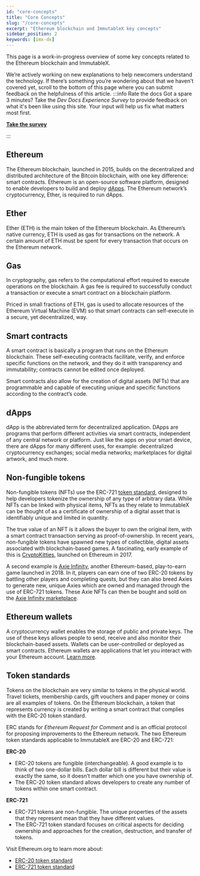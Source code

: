 ```yaml
---
id: "core-concepts"
title: "Core Concepts"
slug: "/core-concepts"
excerpt: "Ethereum blockchain and ImmutableX key concepts"
sidebar_position: 2
keywords: [imx-dx]
---
```

This page is a work-in-progress overview of some key concepts related to the Ethereum blockchain and ImmutableX. 

We’re actively working on new explanations to help newcomers understand the technology. If there’s something you’re wondering about that we haven’t covered yet, scroll to the bottom of this page where you can submit feedback on the helpfulness of this article. 
:::info Rate the docs
Got a spare 3 minutes? Take the *Dev Docs Experience Survey* to provide feedback on what it's been like using this site. Your input will help us fix what matters most first.

**[Take the survey](https://forms.gle/zYbUhjNWsVvt6G4v7)**

:::
## Ethereum
The Ethereum blockchain, launched in 2015, builds on the decentralized and distributed architecture of the Bitcoin blockchain, with one key difference: smart contracts. Ethereum is an open-source software platform, designed to enable developers to build and deploy [dApps](#dapps). The Ethereum network’s cryptocurrency, Ether, is required to run dApps. 

## Ether
Ether (ETH) is the main token of the Ethereum blockchain. As Ethereum’s native currency, ETH is used as gas for transactions on the network. A certain amount of ETH must be spent for every transaction that occurs on the Ethereum network.  

## Gas
In cryptography, gas refers to the computational effort required to execute operations on the blockchain. A gas fee is required to successfully conduct a transaction or execute a smart contract on a blockchain platform.

Priced in small fractions of ETH, gas is used to allocate resources of the Ethereum Virtual Machine (EVM) so that smart contracts can self-execute in a secure, yet decentralized, way.

## Smart contracts
A smart contract is basically a program that runs on the Ethereum blockchain. These self-executing contracts facilitate, verify, and enforce specific functions on the network, and they do it with transparency and immutability; contracts cannot be edited once deployed. 

Smart contracts also allow for the creation of digital assets (NFTs) that are programmable and capable of executing unique and specific functions according to the contract’s code.

## dApps
dApp is the abbreviated term for decentralized application. DApps are programs that perform different activities via smart contracts, independent of any central network or platform. Just like the apps on your smart device, there are dApps for many different uses, for example: decentralized cryptocurrency exchanges; social media networks; marketplaces for digital artwork, and much more.

## Non-fungible tokens
Non-fungible tokens (NFTs) use the ERC-721 [token standard](#token-standards), designed to help developers tokenize the ownership of any type of arbitrary data. While NFTs can be linked with physical items, NFTs as they relate to ImmutableX can be thought of as a certificate of ownership of a digital asset that is identifiably unique and limited in quantity. 

The true value of an NFT is it allows the buyer to own the original item, with a smart contract transaction serving as proof-of-ownership. In recent years, non-fungible tokens have spawned new types of collectible, digital assets associated with blockchain-based games. A fascinating, early example of this is [CryptoKitties](https://www.cryptokitties.co/), launched on Ethereum in 2017. 

A second example is [Axie Infinity](https://axieinfinity.com/), another Ethereum-based, play-to-earn game launched in 2018. In it, players can earn one of two ERC-20 tokens by battling other players and completing quests, but they can also breed Axies to generate new, unique Axies which are owned and managed through the use of ERC-721 tokens. These Axie NFTs can then be bought and sold on the [Axie Infinity marketplace](https://marketplace.axieinfinity.com/).

## Ethereum wallets
A cryptocurrency wallet enables the storage of public and private keys. The use of these keys allows people to send, receive and also monitor their blockchain-based assets. Wallets can be user-controlled or deployed as smart contracts. Ethereum wallets are applications that let you interact with your Ethereum account. [Learn more](https://ethereum.org/en/wallets/). 

## Token standards
Tokens on the blockchain are very similar to tokens in the physical world. Travel tickets, membership cards, gift vouchers and paper money or coins are all examples of tokens. On the Ethereum blockchain, a token that represents currency is created by writing a smart contract that complies with the ERC-20 token standard. 

ERC stands for *Ethereum Request for Comment* and is an official protocol for proposing improvements to the Ethereum network. The two Ethereum token standards applicable to ImmutableX are ERC-20 and ERC-721:

**ERC-20**
- ERC-20 tokens are fungible (interchangeable). A good example is to think of two one-dollar bills. Each dollar bill is different but their value is exactly the same, so it doesn’t matter which one you have ownership of.
- The ERC-20 token standard allows developers to create any number of tokens within one smart contract.

**ERC-721**
- ERC-721 tokens are non-fungible. The unique properties of the assets that they represent mean that they have different values. 
- The ERC-721 token standard focuses on critical aspects for deciding ownership and approaches for the creation, destruction, and transfer of tokens. 

Visit Ethereum.org to learn more about:
- [ERC-20 token standard](https://ethereum.org/en/developers/docs/standards/tokens/erc-20/)
- [ERC-721 token standard](https://ethereum.org/en/developers/docs/standards/tokens/erc-721/)